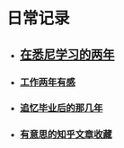 # 日常记录

- ## [在悉尼学习的两年](./student_in_sydney/README.md)

- ### [工作两年有感](./工作两年有感.md)

- ### [追忆毕业后的那几年](./追忆毕业后的那几年.md)

- ### [有意思的知乎文章收藏](./有意思的知乎文章收藏.md)
